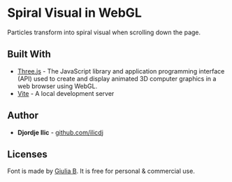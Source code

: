 # Spiral Visual in WebGL

Particles transform into spiral visual when scrolling down the page.

## Built With

* [Three.js](https://threejs.org/) - The JavaScript library and application programming interface (API) used to create and display animated 3D computer graphics in a web browser using WebGL.
* [Vite](https://vite.dev/) - A local development server

## Author

* **Djordje Ilic** -  [github.com/ilicdj](https://github.com/ilicdj)

## Licenses

Font is made by [Giulia B](https://www.giuliaboggio.xyz/). It is free for personal & commercial use.
